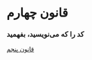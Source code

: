 # قانون چهارم

### کد را که می‌نویسید، بفهمید

[قانون پنجم](https://github.com/mohsn-mirzaei/LearnToCode/blob/main/%D9%82%D9%88%D8%A7%D9%86%DB%8C%D9%86/05-%D9%82%D8%A7%D9%86%D9%88%D9%86%E2%80%8C%D9%BE%D9%86%D8%AC%D9%85.md)
